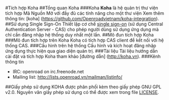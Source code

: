 #Tích hợp Koha
##Tổng quan Koha
###Koha
**Koha** là hệ quản trị thư viện tích hợp Mã Nguồn Mở với đầy đủ các tính năng cho một thư viện
Xem thêm thông tin: [koha] (https://github.com/Openroadvietnam/koha-integration).
##Sử dụng Single Sign-On
Thiết lập cơ chế [single sign-on]( http://en.wikipedia.org/wiki/Single_sign-on) (sử dụng Central Authentication Server - CAS) cho phép người dùng sử dụng ứng dụng  mà chỉ cần đăng nhập hệ thống duy nhất một lần.
##Mô đun tích hợp Koha
###Mô đun tích hợp trên Koha
Koha có tích hợp CAS client để kết nối với hệ thống CAS.
###Cấu hình trên hệ thống
Cấu hình và kích hoạt đăng nhập ứng dụng thực hiện qua giao diện quản trị.
###Tài liệu
Tài liệu hướng dẫn cài đặt và tích hợp Koha tham khảo [đường dẫn]  (http://koha.vn).
###Kênh thông tin
*	IRC: openroad on irc.freenode.net
*	Mailing list: http://lists.openroad.vn/mailman/listinfo/

##Giấy phép sử dụng
KOHA được phân phối kèm theo giấy phép GNU GPL v2.0. Nguyên văn giấy phép sử dụng có thể được xem trong file [LICENSE](LICENSE).
